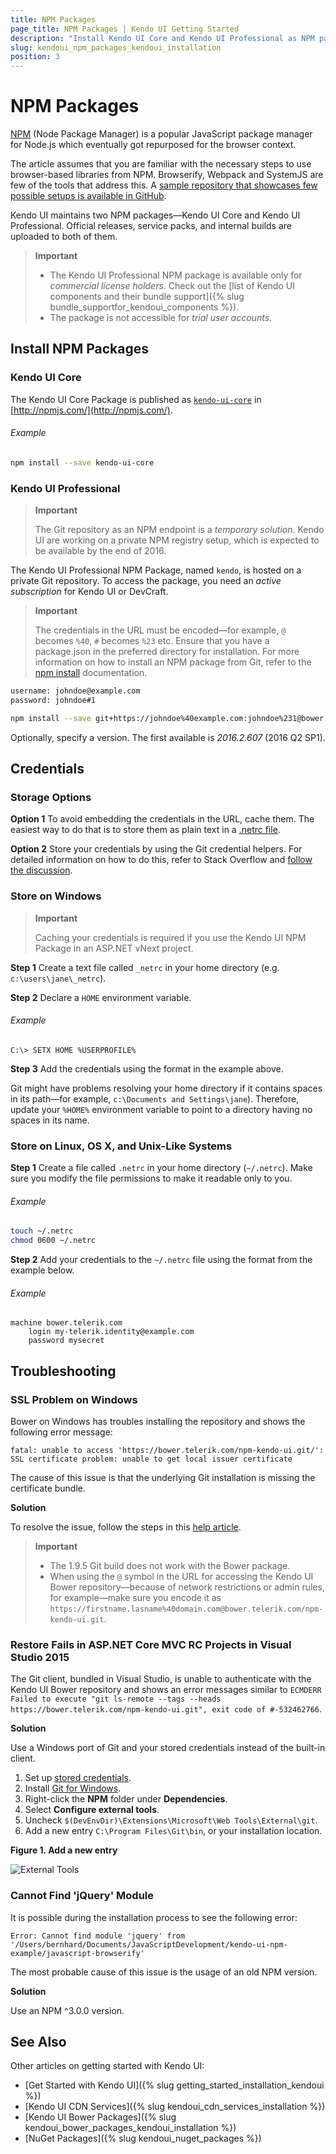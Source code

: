 ```yaml
---
title: NPM Packages
page_title: NPM Packages | Kendo UI Getting Started
description: "Install Kendo UI Core and Kendo UI Professional as NPM packages."
slug: kendoui_npm_packages_kendoui_installation
position: 3
---
```


# NPM Packages

[NPM](http://npmjs.com/) (Node Package Manager) is a popular JavaScript package manager for Node.js which eventually got repurposed for the browser context.

The article assumes that you are familiar with the necessary steps to use browser-based libraries from NPM. Browserify, Webpack and SystemJS are few of the tools that address this. A [sample repository that showcases few possible setups is available in GitHub](https://github.com/telerik/kendo-ui-npm-example).

Kendo UI maintains two NPM packages&mdash;Kendo UI Core and Kendo UI Professional. Official releases, service packs, and internal builds are uploaded to both of them.

> **Important**
> * The Kendo UI Professional NPM package is available only for _commercial license holders_. Check out the [list of Kendo UI components and their bundle support]({% slug bundle_supportfor_kendoui_components %}).
> * The package is not accessible for _trial user accounts_.

## Install NPM Packages

### Kendo UI Core

The Kendo UI Core Package is published as [`kendo-ui-core`](https://www.npmjs.com/package/kendo-ui-core) in [http://npmjs.com/](http://npmjs.com/).

###### Example

```sh
npm install --save kendo-ui-core
```

### Kendo UI Professional

> **Important**
>
> The Git repository as an NPM endpoint is a _temporary solution_. Kendo UI are working on a private NPM registry setup, which is expected to be available by the end of 2016.

The Kendo UI Professional NPM Package, named `kendo`, is hosted on a private Git repository. To access the package, you need an _active subscription_ for Kendo UI or DevCraft.

> **Important**
>
> The credentials in the URL must be encoded&mdash;for example, `@` becomes `%40`, `#` becomes `%23` etc.
> Ensure that you have a package.json in the preferred directory for installation. For more information on how to install an NPM package from Git, refer to the [npm install](https://docs.npmjs.com/cli/install) documentation.

```sh
username: johndoe@example.com
password: johndoe#1

npm install --save git+https://johndoe%40example.com:johndoe%231@bower.telerik.com/npm-kendo-ui.git
```

Optionally, specify a version. The first available is _2016.2.607_ (2016 Q2 SP1).

## Credentials

### Storage Options

**Option 1** To avoid embedding the credentials in the URL, cache them. The easiest way to do that is to store them as plain text in a [.netrc file](http://www.mavetju.org/unix/netrc.php).

**Option 2** Store your credentials by using the Git credential helpers. For detailed information on how to do this, refer to Stack Overflow and [follow the discussion](http://stackoverflow.com/questions/5343068/is-there-a-way-to-skip-password-typing-when-using-https-github).

### Store on Windows

> **Important**
>
> Caching your credentials is required if you use the Kendo UI NPM Package in an ASP.NET vNext project.

**Step 1** Create a text file called `_netrc` in your home directory (e.g. `c:\users\jane\_netrc`).

**Step 2** Declare a `HOME` environment variable.

###### Example

```
C:\> SETX HOME %USERPROFILE%
```

**Step 3** Add the credentials using the format in the example above.

Git might have problems resolving your home directory if it contains spaces in its path&mdash;for example, `c:\Documents and Settings\jane`). Therefore, update your `%HOME%` environment variable to point to a directory having no spaces in its name.

### Store on Linux, OS X, and Unix-Like Systems

**Step 1** Create a file called `.netrc` in your home directory (`~/.netrc`). Make sure you modify the file permissions to make it readable only to you.

###### Example

```sh
touch ~/.netrc
chmod 0600 ~/.netrc
```

**Step 2** Add your credentials to the `~/.netrc` file using the format from the example below.

###### Example

```
machine bower.telerik.com
    login my-telerik.identity@example.com
    password mysecret
```

## Troubleshooting

### SSL Problem on Windows

Bower on Windows has troubles installing the repository and shows the following error message:

```
fatal: unable to access 'https://bower.telerik.com/npm-kendo-ui.git/': SSL certificate problem: unable to get local issuer certificate
```

The cause of this issue is that the underlying Git installation is missing the certificate bundle.

**Solution**

To resolve the issue, follow the steps in this [help article](http://blogs.msdn.com/b/phkelley/archive/2014/01/20/adding-a-corporate-or-self-signed-certificate-authority-to-git-exe-s-store.aspx).

> **Important**
> * The 1.9.5 Git build does not work with the Bower package.
> * When using the `@` symbol in the URL for accessing the Kendo UI Bower repository&mdash;because of network restrictions or admin rules, for example&mdash;make sure you encode it as `https://firstname.lasname%40domain.com@bower.telerik.com/npm-kendo-ui.git`.

### Restore Fails in ASP.NET Core MVC RC Projects in Visual Studio 2015

The Git client, bundled in Visual Studio, is unable to authenticate with the Kendo UI Bower repository and shows an error messages similar to `ECMDERR Failed to execute "git ls-remote --tags --heads https://bower.telerik.com/npm-kendo-ui.git", exit code of #-532462766`.

**Solution**

Use a Windows port of Git and your stored credentials instead of the built-in client.

1. Set up [stored credentials](#store-credentials-windows).
1. Install [Git for Windows](https://git-for-windows.github.io/).
1. Right-click the **NPM** folder under **Dependencies**.
1. Select **Configure external tools**.
1. Uncheck `$(DevEnvDir)\Extensions\Microsoft\Web Tools\External\git`.
1. Add a new entry `C:\Program Files\Git\bin`, or your installation location.

**Figure 1. Add a new entry**

![External Tools](/images/vs2015-external-tools.png)

### Cannot Find 'jQuery' Module

It is possible during the installation process to see the following error:

```
Error: Cannot find module 'jquery' from '/Users/bernhard/Documents/JavaScriptDevelopment/kendo-ui-npm-example/javascript-browserify'
```

The most probable cause of this issue is the usage of an old NPM version.

**Solution**

Use an NPM ^3.0.0 version.

## See Also

Other articles on getting started with Kendo UI:

* [Get Started with Kendo UI]({% slug getting_started_installation_kendoui %})
* [Kendo UI CDN Services]({% slug kendoui_cdn_services_installation %})
* [Kendo UI Bower Packages]({% slug kendoui_bower_packages_kendoui_installation %})
* [NuGet Packages]({% slug kendoui_nuget_packages %})
